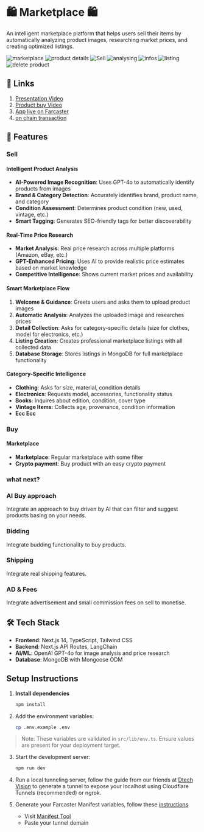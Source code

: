# 🛍️ Marketplace 🛍️

An intelligent marketplace platform that helps users sell their items by automatically analyzing product images, researching market prices, and creating optimized listings.

![marketplace](./media/Screenshot%202025-10-24%20at%2021.34.13.png)
![product details](./media/Screenshot%202025-10-24%20at%2021.34.41.png)
![Sell](./media/Screenshot%202025-10-24%20at%2021.35.20.png)
![analysing](./media/Screenshot%202025-10-24%20at%2021.35.58.png)
![infos](./media/Screenshot%202025-10-24%20at%2022.35.04.png)
![listing](./media/Screenshot%202025-10-24%20at%2022.35.20.png)
![delete product](./media/Screenshot%202025-10-25%20at%2000.56.06.png)

## 🔗 Links 

1. [Presentation Video](https://www.loom.com/share/a15e20d8352746ab91b497560525c94d)
2. [Product buy Video](https://drive.google.com/file/d/13KbnaafBPkS3-Oy4WtA-pbYPoOB-CpCM/view?usp=sharing)
3. [App live on Farcaster](https://farcaster.xyz/miniapps/eSwcG3YVGdlY/marketplace)
4. [on chain transaction](https://basescan.org/tx/0xf42b9136b5a8b4400c97d6f646ab440d88af5fdbf8c6dc692292c95a839ef384)

## 🚀 Features

### Sell

#### Intelligent Product Analysis

- **AI-Powered Image Recognition**: Uses GPT-4o to automatically identify products from images
- **Brand & Category Detection**: Accurately identifies brand, product name, and category
- **Condition Assessment**: Determines product condition (new, used, vintage, etc.)
- **Smart Tagging**: Generates SEO-friendly tags for better discoverability

#### Real-Time Price Research

- **Market Analysis**: Real price research across multiple platforms (Amazon, eBay, etc.)
- **GPT-Enhanced Pricing**: Uses AI to provide realistic price estimates based on market knowledge
- **Competitive Intelligence**: Shows current market prices and availability

#### Smart Marketplace Flow

1. **Welcome & Guidance**: Greets users and asks them to upload product images
2. **Automatic Analysis**: Analyzes the uploaded image and researches prices
3. **Detail Collection**: Asks for category-specific details (size for clothes, model for electronics, etc.)
4. **Listing Creation**: Creates professional marketplace listings with all collected data
5. **Database Storage**: Stores listings in MongoDB for full marketplace functionality

#### Category-Specific Intelligence

- **Clothing**: Asks for size, material, condition details
- **Electronics**: Requests model, accessories, functionality status
- **Books**: Inquires about edition, condition, cover type
- **Vintage Items**: Collects age, provenance, condition information
- **Ecc Ecc**

### Buy
#### Marketplace
- **Marketplace**: Regular marketplace with some filter
- **Crypto payment**: Buy product with an easy crypto payment

### what next?

### AI Buy approach
Integrate an approach to buy driven by AI that can filter and suggest products basing on your needs.

### Bidding
Integrate budding functionality to buy products.

### Shipping 
Integrate real shipping features.

### AD & Fees
Integrate advertisement and small commission fees on sell to monetise.

## 🛠️ Tech Stack

- **Frontend**: Next.js 14, TypeScript, Tailwind CSS
- **Backend**: Next.js API Routes, LangChain
- **AI/ML**: OpenAI GPT-4o for image analysis and price research
- **Database**: MongoDB with Mongoose ODM

## Setup Instructions

1. **Install dependencies**

   ```bash
   npm install
   ```

2. Add the environment variables:

   ```bash
   cp .env.example .env
   ```

> Note: These variables are validated in `src/lib/env.ts`. Ensure values are present for your deployment target.

3. Start the development server:

   ```bash
   npm run dev
   ```

4. Run a local tunneling server, follow the guide from our friends at [Dtech Vision](https://dtech.vision/farcaster/miniapps/theultimatefarcasterminiappdebuggingguide/#warpcast-debugger) to generate a tunnel to expose your localhost using Cloudflare Tunnels (recommended) or ngrok.

5. Generate your Farcaster Manifest variables, follow these [instructions](https://miniapps.farcaster.xyz/docs/guides/publishing)

   - Visit [Manifest Tool](https://farcaster.xyz/~/developers/mini-apps/manifest)
   - Paste your tunnel domain

